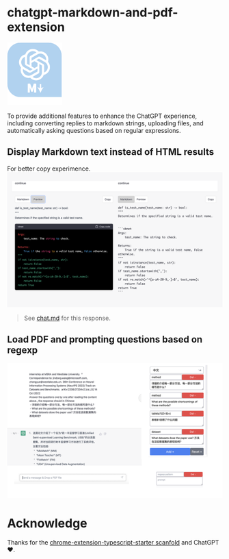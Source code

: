 # chatgpt-markdown-and-pdf-extension

![](src/images/icon-128.png)

To provide additional features to enhance the ChatGPT experience, including converting replies to markdown strings, uploading files, and automatically asking questions based on regular expressions.

## Display Markdown text instead of HTML results

For better copy experimence.
![](images/preview.png)

> See [chat.md](./chat.md) for this response.

## Load PDF and prompting questions based on regexp

![](images/pdf_preview.png)

# Acknowledge

Thanks for the [chrome-extension-typescript-starter scanfold](https://github.com/chibat/chrome-extension-typescript-starter) and ChatGPT ❤.
